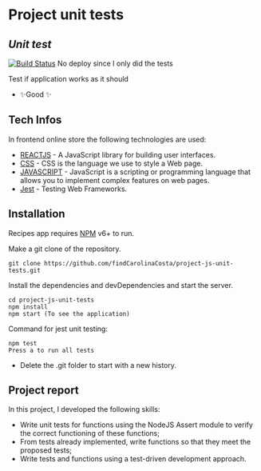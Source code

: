 # Project unit tests
## _Unit test_

[![Build Status](https://travis-ci.org/joemccann/dillinger.svg?branch=master)](https://github.com/findCarolinaCosta/project-js-unit-tests/tree/main) No deploy since I only did the tests

Test if application works as it should

- ✨Good ✨
## Tech Infos

In frontend online store the following technologies are used:

- [REACTJS](https://reactjs.org/) - A JavaScript library for building user interfaces.
- [CSS](https://www.w3schools.com/css/css_intro.asp) - CSS is the language we use to style a Web page.
- [JAVASCRIPT](https://developer.mozilla.org/en-US/docs/Learn/JavaScript/First_steps/What_is_JavaScript) - JavaScript is a scripting or programming language that allows you to implement complex features on web pages.
- [Jest](https://jestjs.io/es-ES/docs/testing-frameworks) - Testing Web Frameworks.

## Installation

Recipes app requires [NPM](https://www.npmjs.com/) v6+ to run.

Make a git clone of the repository.
```
git clone https://github.com/findCarolinaCosta/project-js-unit-tests.git
```

Install the dependencies and devDependencies and start the server.

```
cd project-js-unit-tests
npm install
npm start (To see the application)
```

Command for jest unit testing:
```
npm test
Press a to run all tests
```

- Delete the .git folder to start with a new history.

## Project report
In this project, I developed the following skills:

- Write unit tests for functions using the NodeJS Assert module to verify the correct functioning of these functions;
- From tests already implemented, write functions so that they meet the proposed tests;
- Write tests and functions using a test-driven development approach.
